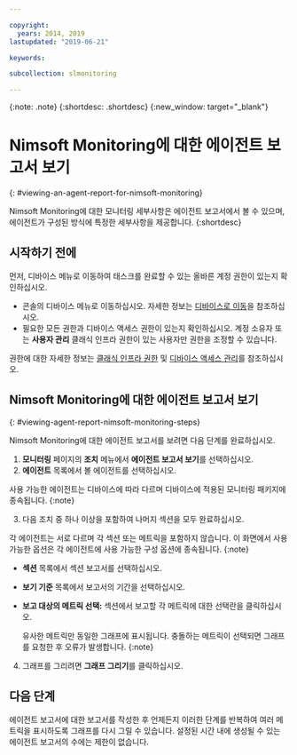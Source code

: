 ```yaml
---

copyright:
  years: 2014, 2019
lastupdated: "2019-06-21"

keywords:

subcollection: slmonitoring

---
```


{:note: .note}
{:shortdesc: .shortdesc}
{:new_window: target="_blank"}

# Nimsoft Monitoring에 대한 에이전트 보고서 보기
{: #viewing-an-agent-report-for-nimsoft-monitoring}

Nimsoft Monitoring에 대한 모니터링 세부사항은 에이전트 보고서에서 볼 수 있으며, 에이전트가 구성된 방식에 특정한 세부사항을 제공합니다. 
{:shortdesc}

## 시작하기 전에
먼저, 디바이스 메뉴로 이동하여 태스크를 완료할 수 있는 올바른 계정 권한이 있는지 확인하십시오. 

* 콘솔의 디바이스 메뉴로 이동하십시오. 자세한 정보는 [디바이스로 이동](/docs/infrastructure/SLmonitoring?topic=virtual-servers-navigating-devices)을 참조하십시오. 
* 필요한 모든 권한과 디바이스 액세스 권한이 있는지 확인하십시오. 계정 소유자 또는 **사용자 관리** 클래식 인프라 권한이 있는 사용자만 권한을 조정할 수 있습니다. 

권한에 대한 자세한 정보는 [클래식 인프라 권한](/docs/iam?topic=iam-infrapermission#infrapermission) 및 [디바이스 액세스 관리](/docs/vsi?topic=virtual-servers-managing-device-access)를 참조하십시오.

## Nimsoft Monitoring에 대한 에이전트 보고서 보기
{: #viewing-agent-report-nimsoft-monitoring-steps}

Nimsoft Monitoring에 대한 에이전트 보고서를 보려면 다음 단계를 완료하십시오.

1. **모니터링** 페이지의 **조치** 메뉴에서 **에이전트 보고서 보기**를 선택하십시오.
2. **에이전트** 목록에서 볼 에이전트를 선택하십시오.

  사용 가능한 에이전트는 디바이스에 따라 다르며 디바이스에 적용된 모니터링 패키지에 종속됩니다.
{:note}
  
3. 다음 조치 중 하나 이상을 포함하여 나머지 섹션을 모두 완료하십시오.

  각 에이전트는 서로 다르며 각 섹션 또는 메트릭을 포함하지 않습니다. 이 화면에서 사용 가능한 옵션은 각 에이전트에 사용 가능한 구성 옵션에 종속됩니다.
  {:note}
  
  * **섹션** 목록에서 섹션 보고서를 선택하십시오.
  * **보기 기준** 목록에서 보고서의 기간을 선택하십시오.
  * **보고 대상의 메트릭 선택:** 섹션에서 보고할 각 메트릭에 대한 선택란을 클릭하십시오.
    
    유사한 메트릭만 동일한 그래프에 표시됩니다. 충돌하는 메트릭이 선택되면 그래프를 요청한 후 오류가 발생합니다.
    {:note}
4. 그래프를 그리려면 **그래프 그리기**를 클릭하십시오.

## 다음 단계

에이전트 보고서에 대한 보고서를 작성한 후 언제든지 이러한 단계를 반복하여 여러 메트릭을 표시하도록 그래프를 다시 그릴 수 있습니다. 설정된 시간 내에 생성될 수 있는 에이전트 보고서의 수에는 제한이 없습니다.
